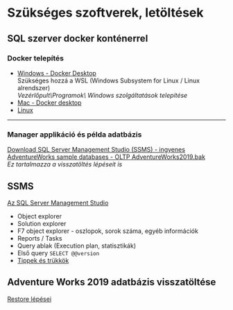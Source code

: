 # Szükséges szoftverek, letöltések 

## SQL szerver docker konténerrel
### Docker telepítés  
- [Windows - Docker Desktop](https://docs.docker.com/desktop/install/windows-install/)   
    Szükséges hozzá a WSL (Windows Subsystem for Linux / Linux alrendszer)  
    *Vezérlőpult\Programok\ Windows szolgáltatások telepítése*
- [Mac - Docker desktop](https://docs.docker.com/desktop/install/mac-install/)
- [Linux](https://docs.docker.com/engine/install/)

---  


### Manager applikáció és példa adatbázis
[Download SQL Server Management Studio (SSMS) - ingyenes](https://docs.microsoft.com/en-us/sql/ssms/download-sql-server-management-studio-ssms?view=sql-server-ver15)  
[AdventureWorks sample databases - OLTP AdventureWorks2019.bak](https://docs.microsoft.com/en-us/sql/samples/adventureworks-install-configure?view=sql-server-ver15&tabs=ssms)  
*Ez tartalmazza a visszatöltés lépéseit is*  



## SSMS 
[Az SQL Server Management Studio](https://e-learning.training360.com/courses/take/1bevezetes-az-sql-server-hasznalataba/lessons/10708971-az-sql-server-management-studio)  
- Object explorer
- Solution explorer
- F7 object explorer - oszlopok, sorok száma, egyéb információk
- Reports / Tasks 
- Query ablak (Execution plan, statisztikák)
- Első query ```SELECT @@version```
- [Tippek és trükkök](https://www.youtube.com/watch?v=AifgKqRFoZg)

## Adventure Works 2019 adatbázis visszatöltése
[Restore lépései](https://e-learning.training360.com/courses/take/na-2-microsoft-sql-server-2017-adatbazis-letrehozasa/lessons/17741783-2-2-adatbazis-adatainak-feltoltese-mentesbol)